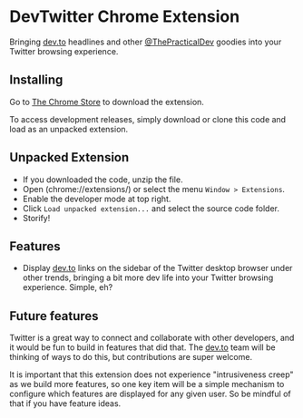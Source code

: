 DevTwitter Chrome Extension
==========

Bringing [dev.to](https://dev.to) headlines and other [@ThePracticalDev](https://twitter.com/thepracticaldev) goodies into your Twitter browsing experience.


Installing
-----

Go to [The Chrome Store](https://chrome.google.com/webstore/detail/dev-twitter/fhlipionhojfohecgljcljbpblojlaef) to download the extension.

To access development releases, simply download or clone this code and load as an unpacked extension.

Unpacked Extension
-----

- If you downloaded the code, unzip the file.
- Open (chrome://extensions/) or select the menu `Window > Extensions`.
- Enable the developer mode at top right.
- Click `Load unpacked extension...` and select the source code folder.
- Storify!


Features
-----

- Display [dev.to](https://dev.to) links on the sidebar of the Twitter desktop browser under other trends, bringing a bit more dev life into your Twitter browsing experience. Simple, eh?

Future features
-----

Twitter is a great way to connect and collaborate with other developers, and it would be fun to build in features that did that. The [dev.to](https://dev.to) team will be thinking of ways to do this, but contributions are super welcome.

It is important that this extension does not experience "intrusiveness creep" as we build more features, so one key item will be a simple mechanism to configure which features are displayed for any given user. So be mindful of that if you have feature ideas.
